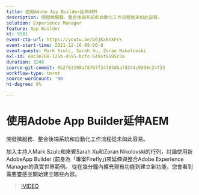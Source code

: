 ```yaml
---
title: 使用Adobe App Builder延伸AEM
description: 開發微服務、整合後端系統和自動化工作流程從未如此容易。
solution: Experience Manager
feature: App Builder
kt: 9501
event-cta-url: https://youtu.be/b6jKxNnXFrk
event-start-time: 2021-12-16 09:00-8
event-guests: Mark Szulc, Sarah Xu, Zoran Nikolovski
exl-id: e8c3e768-125b-4595-bcfc-5495f6595c3a
duration: 3248
source-git-commit: 0b2f63198af8767f24783dbafd244c9398c24f33
workflow-type: tm+mt
source-wordcount: '90'
ht-degree: 0%

---
```


# 使用Adobe App Builder延伸AEM

開發微服務、整合後端系統和自動化工作流程從未如此容易。

加入主持人Mark Szulc和來賓Sarah Xu和Zoran Nikolovski的行列，討論使用新AdobeApp Builder (前身為「專案Firefly」)來延伸與整合Adobe Experience Manager的真實世界範例。  從在幾分鐘內擴充現有功能到建立新功能，您會看到需要靈感並開始建立哪些內容。

>[!VIDEO](https://video.tv.adobe.com/v/339319/?quality=12&learn=on)

